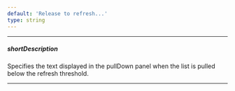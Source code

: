 ```yaml
---
default: 'Release to refresh...'
type: string
---
```

---
##### shortDescription
Specifies the text displayed in the pullDown panel when the list is pulled below the refresh threshold.

---
